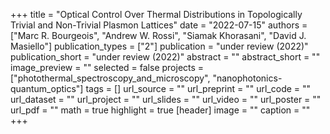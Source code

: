 +++
title = "Optical Control Over Thermal Distributions in Topologically Trivial and Non-Trivial Plasmon Lattices"
date = "2022-07-15"
authors = ["Marc R. Bourgeois", "Andrew W. Rossi", "Siamak Khorasani", "David J. Masiello"]
publication_types = ["2"]
publication = "under review (2022)"
publication_short = "under review (2022)"
abstract = ""
abstract_short = ""
image_preview = ""
selected = false
projects = ["photothermal_spectroscopy_and_microscopy", "nanophotonics-quantum_optics"]
tags = []
url_source = ""
url_preprint = ""
url_code = ""
url_dataset = ""
url_project = ""
url_slides = ""
url_video = ""
url_poster = ""
url_pdf = ""
math = true
highlight = true
[header]
image = ""
caption = ""
+++